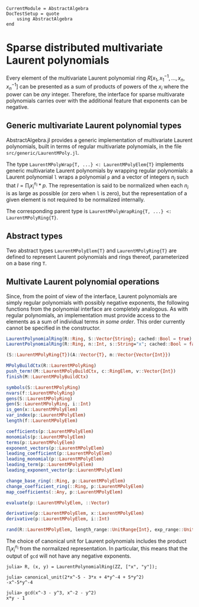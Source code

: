 ```@meta
CurrentModule = AbstractAlgebra
DocTestSetup = quote
    using AbstractAlgebra
end
```

# Sparse distributed multivariate Laurent polynomials

Every element of the multivariate Laurent polynomial ring
$R[x_1, x_1^{-1}, \dots, x_n, x_n^{-1}]$ can be presented as a sum of products
of powers of the $x_i$ where the power can be *any* integer. Therefore, the
interface for sparse multivarate polynomials carries over with the additional
feature that exponents can be negative.

## Generic multivariate Laurent polynomial types

AbstractAlgebra.jl provides a generic implementation of multivariate Laurent
polynomials, built in terms of regular multivariate polynomials, in the file
`src/generic/LaurentMPoly.jl`.

The type `LaurentMPolyWrap{T, ...} <: LaurentMPolyElem{T}` implements generic
multivariate Laurent polynomials by wrapping regular polynomials:
a Laurent polynomial `l` wraps a polynomial `p` and a vector of integers $n_i$
such that $l = \prod_i x_i^{n_i} * p$. The representation is said to be
normalized when each $n_i$ is as large as possible (or zero when `l` is zero),
but the representation of a given element is not required to be normalized
internally.

The corresponding parent type is `LaurentMPolyWrapRing{T, ...} <: LaurentMPolyRing{T}`.

## Abstract types

Two abstract types `LaurentMPolyElem{T}` and `LaurentMPolyRing{T}`
are defined to represent Laurent polynomials and rings thereof, parameterized
on a base ring `T`.

## Multivate Laurent polynomial operations

Since, from the point of view of the interface, Laurent polynomials are simply
regular polynomials with possibly negative exponents, the following functions
from the polynomial interface are completely analogous. As with regular
polynomials, an implementation must provide access to the elements as a sum of
individual terms *in some order*. This order currently cannot be specified in
the constructor.

```julia
LaurentPolynomialRing(R::Ring, S::Vector{String}; cached::Bool = true)
LaurentPolynomialRing(R::Ring, n::Int, s::String="x"; cached::Bool = false)
```

```julia
(S::LaurentMPolyRing{T})(A::Vector{T}, m::Vector{Vector{Int}})
```

```julia
MPolyBuildCtx(R::LaurentMPolyRing)
push_term!(M::LaurentMPolyBuildCtx, c::RingElem, v::Vector{Int})
finish(M::LaurentMPolyBuildCtx)
```

```julia
symbols(S::LaurentMPolyRing)
nvars(f::LaurentMPolyRing)
gens(S::LaurentMPolyRing)
gen(S::LaurentMPolyRing, i::Int)
is_gen(x::LaurentMPolyElem)
var_index(p::LaurentMPolyElem)
length(f::LaurentMPolyElem)
```

```julia
coefficients(p::LaurentMPolyElem)
monomials(p::LaurentMPolyElem)
terms(p::LaurentMPolyElem)
exponent_vectors(p::LaurentMPolyElem)
leading_coefficient(p::LaurentMPolyElem)
leading_monomial(p::LaurentMPolyElem)
leading_term(p::LaurentMPolyElem)
leading_exponent_vector(p::LaurentMPolyElem)
```

```julia
change_base_ring(::Ring, p::LaurentMPolyElem)
change_coefficient_ring(::Ring, p::LaurentMPolyElem)
map_coefficients(::Any, p::LaurentMPolyElem)
```

```julia
evaluate(p::LaurentMPolyElem, ::Vector)
```

```julia
derivative(p::LaurentMPolyElem, x::LaurentMPolyElem)
derivative(p::LaurentMPolyElem, i::Int)
```

```julia
rand(R::LaurentMPolyElem, length_range::UnitRange{Int}, exp_range::UnitRange{Int}, v...)
```

The choice of canonical unit for Laurent polynomials includes the product
$\prod_i x_i^{n_i}$ from the normalized representation. In particular,
this means that the output of `gcd` will not have any negative exponents.

```jldoctest
julia> R, (x, y) = LaurentPolynomialRing(ZZ, ["x", "y"]);

julia> canonical_unit(2*x^-5 - 3*x + 4*y^-4 + 5*y^2)
-x^-5*y^-4

julia> gcd(x^-3 - y^3, x^-2 - y^2)
x*y - 1
```

